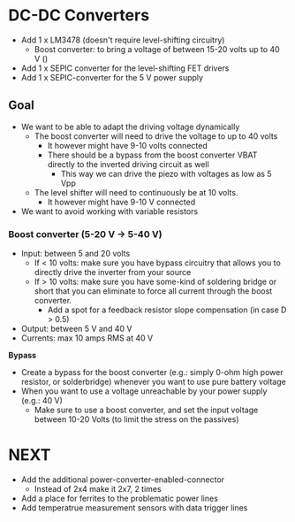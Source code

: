 # DC-DC Converters
- Add 1 x LM3478 (doesn't require level-shifting circuitry)
	- Boost converter: to bring a voltage of between 15-20 volts up to 40 V ()
- Add 1 x SEPIC converter for the level-shifting FET drivers
- Add 1 x SEPIC-converter for the 5 V power supply

## Goal
- We want to be able to adapt the driving voltage dynamically
	- The boost converter will need to drive the voltage to up to 40 volts
		- It however might have 9-10 volts connected
		- There should be a bypass from the boost converter VBAT directly to the inverted driving circuit as well
			- This way we can drive the piezo with voltages as low as 5 Vpp
	- The level shifter will need to continuously be at 10 volts.
		- It however might have 9-10 V connected
- We want to avoid working with variable resistors

### Boost converter (5-20 V -> 5-40 V)
- Input: between 5 and 20 volts
	- If < 10 volts: make sure you have bypass circuitry that allows you to directly drive the inverter from your source
	- If > 10 volts: make sure you have some-kind of soldering bridge or short that you can eliminate to force all current through the boost converter.
		- Add a spot for a feedback resistor slope compensation (in case D > 0.5)
- Output: between 5 V and 40 V
- Currents: max 10 amps RMS at 40 V



**Bypass** 
- Create a bypass for the boost converter (e.g.: simply 0-ohm high power resistor, or solderbridge) whenever you want to use pure battery voltage
- When you want to use a voltage unreachable by your power supply (e.g.: 40 V)
	- Make sure to use a boost converter, and set the input voltage between 10-20 Volts (to limit the stress on the passives)


# NEXT
- Add the additional power-converter-enabled-connector
	- Instead of 2x4 make it 2x7, 2 times
- Add a place for ferrites to the problematic power lines
- Add temperatrue measurement sensors with data trigger lines